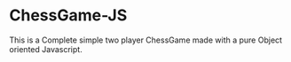 # ChessGame-JS
 This is a Complete simple two player ChessGame made with a pure Object oriented Javascript.

